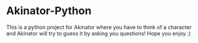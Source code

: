 # Akinator-Python
This is a python project for Akinator where you have to think of a character and Akinator will try to guess it by asking you questions! Hope you enjoy :)

